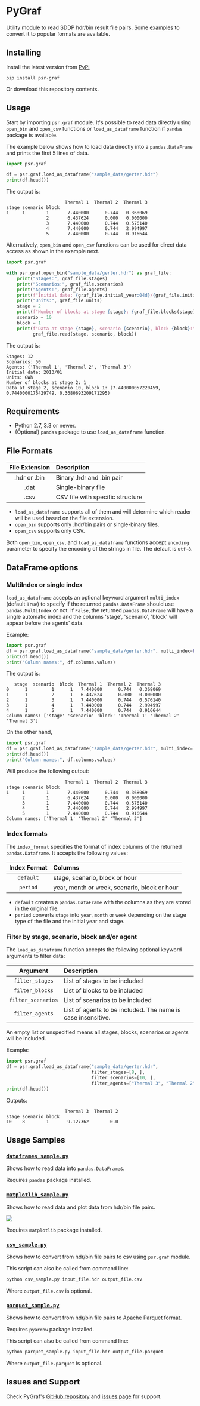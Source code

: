 PyGraf
======


Utility module to read SDDP hdr/bin result file pairs. Some [examples](#usage-samples) to convert it to 
popular formats are available.


Installing
----------

Install the latest version from [PyPI](https://pypi.org/)

```
pip install psr-graf
```

Or download this repository contents.


Usage
-----

Start by importing `psr.graf` module. It's possible to read data directly using `open_bin` and `open_csv` functions 
or `load_as_dataframe` function if `pandas` package is available.


The example below shows how to load data directly into a `pandas.DataFrame` and prints the first 5 lines of data.

```python
import psr.graf

df = psr.graf.load_as_dataframe("sample_data/gerter.hdr")
print(df.head())

```

The output is:
```
                      Thermal 1  Thermal 2  Thermal 3
stage scenario block                                 
1     1        1       7.440000      0.744   0.368069
               2       6.437624      0.000   0.000000
               3       7.440000      0.744   0.576140
               4       7.440000      0.744   2.994997
               5       7.440000      0.744   0.916644
```

Alternatively, `open_bin` and `open_csv` functions can be used for direct data access as shown in the example next.

```python
import psr.graf

with psr.graf.open_bin("sample_data/gerter.hdr") as graf_file:
    print("Stages:", graf_file.stages)
    print("Scenarios:", graf_file.scenarios)
    print("Agents:", graf_file.agents)
    print(f"Initial date: {graf_file.initial_year:04d}/{graf_file.initial_stage:02d}")
    print("Units:", graf_file.units)
    stage = 2
    print(f"Number of blocks at stage {stage}: {graf_file.blocks(stage)}")
    scenario = 10
    block = 1
    print(f"Data at stage {stage}, scenario {scenario}, block {block}:",
          graf_file.read(stage, scenario, block))
```

The output is:
```
Stages: 12
Scenarios: 50
Agents: ('Thermal 1', 'Thermal 2', 'Thermal 3')
Initial date: 2013/01
Units: GWh
Number of blocks at stage 2: 1
Data at stage 2, scenario 10, block 1: (7.440000057220459, 0.7440000176429749, 0.3680693209171295)
```

Requirements
------------

* Python 2.7, 3.3 or newer.
* (Optional) `pandas` package to use `load_as_dataframe` function.


File Formats
------------

| File Extension | Description                      |
|:--------------:|:---------------------------------|
| .hdr or .bin   | Binary .hdr and .bin pair        |
| .dat           | Single-binary file               |
| .csv           | CSV file with specific structure |

* `load_as_dataframe` supports all of them and will determine which reader will be used based on the file extension.
* `open_bin` supports only .hdr/bin pairs or single-binary files.
* `open_csv` supports only CSV.


Both `open_bin`, `open_csv`, and `load_as_dataframe` functions accept `encoding` parameter to specify the encoding of the strings in file. The default is `utf-8`.


DataFrame options
-----------------


### MultiIndex or single index

`load_as_dataframe` accepts an optional keyword argument `multi_index` (default `True`) to specify if the 
returned `pandas.DataFrame` should use `pandas.MultiIndex` or not. If `False`, the returned `pandas.DataFrame` will have a
single automatic index and the columns 'stage', 'scenario', 'block' will appear before the agents' data.

Example:
```python
import psr.graf
df = psr.graf.load_as_dataframe("sample_data/gerter.hdr", multi_index=False)
print(df.head())
print("Column names:", df.columns.values)
```

The output is:
```
   stage  scenario  block  Thermal 1  Thermal 2  Thermal 3
0      1         1      1   7.440000      0.744   0.368069
1      1         2      1   6.437624      0.000   0.000000
2      1         3      1   7.440000      0.744   0.576140
3      1         4      1   7.440000      0.744   2.994997
4      1         5      1   7.440000      0.744   0.916644
Column names: ['stage' 'scenario' 'block' 'Thermal 1' 'Thermal 2' 'Thermal 3']
```

On the other hand, 

```python
import psr.graf
df = psr.graf.load_as_dataframe("sample_data/gerter.hdr", multi_index=True)
print(df.head())
print("Column names:", df.columns.values)
```

Will produce the following output:
```
                      Thermal 1  Thermal 2  Thermal 3
stage scenario block                                 
1     1        1       7.440000      0.744   0.368069
      2        1       6.437624      0.000   0.000000
      3        1       7.440000      0.744   0.576140
      4        1       7.440000      0.744   2.994997
      5        1       7.440000      0.744   0.916644
Column names: ['Thermal 1' 'Thermal 2' 'Thermal 3']
```

### Index formats

The `index_format` specifies the format of index columns of the returned `pandas.Dataframe`. It accepts the following
values:

| Index Format | Columns                                      |
|:------------:|:---------------------------------------------|
|  `default`   | stage, scenario, block or hour               |
|   `period`   | year, month or week, scenario, block or hour |

* `default` creates a `pandas.DataFrame` with the columns as they are stored in the original file.
* `period` converts `stage` into `year`, `month` or `week` depending on the stage type of the file and the 
   initial year and stage.


### Filter by stage, scenario, block and/or agent

The `load_as_dataframe` function accepts the following optional keyword arguments to filter data:

|      Argument      | Description                                                                   |
|:------------------:|:------------------------------------------------------------------------------|
|  `filter_stages`   | List of stages to be included                                                 |
|  `filter_blocks`   | List of blocks to be included                                                 |
| `filter_scenarios` | List of scenarios to be included                                              |
|  `filter_agents`   | List of agents to be included. The name is case insensitive.                  |

An empty list or unspecified means all stages, blocks, scenarios or agents will be included.

Example:
```python
import psr.graf
df = psr.graf.load_as_dataframe("sample_data/gerter.hdr", 
                                filter_stages=[8, ], 
                                filter_scenarios=[10, ],
                                filter_agents=["Thermal 3", "Thermal 2"])
print(df.head())
```

Outputs:
```
                      Thermal 3  Thermal 2
stage scenario block                      
10    8        1       9.127362        0.0
```



Usage Samples
-------------

### [`dataframes_sample.py`](https://github.com/psrenergy/pygraf/blob/main/dataframes_sample.py)

Shows how to read data into `pandas.DataFrame`s.

Requires `pandas` package installed.


### [`matplotlib_sample.py`](https://github.com/psrenergy/pygraf/blob/main/matplotlib_sample.py)

Shows how to read data and plot data from hdr/bin file pairs.

![](https://github.com/psrenergy/pygraf/blob/main/docs/matplotlib_sample_plot.png)

Requires `matplotlib` package installed.



### [`csv_sample.py`](https://github.com/psrenergy/pygraf/blob/main/csv_sample.py)

Shows how to convert from hdr/bin file pairs to csv using `psr.graf` module.

This script can also be called from command line:

```bat
python csv_sample.py input_file.hdr output_file.csv
```

Where `output_file.csv` is optional.


### [`parquet_sample.py`](https://github.com/psrenergy/pygraf/blob/main/parquet_sample.py)

Shows how to convert from hdr/bin file pairs to Apache Parquet format.

Requires `pyarrow` package installed.

This script can also be called from command line:

```bat
python parquet_sample.py input_file.hdr output_file.parquet
```

Where `output_file.parquet` is optional.



Issues and Support
------------------

Check PyGraf's [GitHub repository](https://github.com/psrenergy/pygraf/) and [issues page](https://github.com/psrenergy/pygraf/issues) for support.

